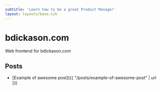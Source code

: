 ```yaml
---
subtitle: 'Learn how to be a great Product Manager'
layout: layouts/base.njk
---
```


# bdickason.com
Web frontend for bdickason.com

## Posts
* [Example of awesome post]({{ "/posts/example-of-awesome-post" | url }})
